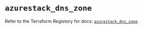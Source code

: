 # `azurestack_dns_zone`

Refer to the Terraform Registory for docs: [`azurestack_dns_zone`](https://www.terraform.io/docs/providers/azurestack/r/dns_zone).
